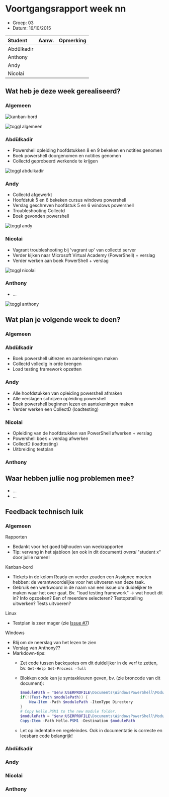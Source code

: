 # Voortgangsrapport week nn

* Groep: 03
* Datum: 16/10/2015

| Student  | Aanw. | Opmerking |
| :---     | :---  | :---      |
| Abdülkadir |       |           |
| Anthony |       |           |
| Andy |       |           |
| Nicolai |       |           |

## Wat heb je deze week gerealiseerd?

### Algemeen

![kanban-bord](https://github.com/HoGentTIN/ops3-g03/blob/master/weekrapport/image/week4_kanban.PNG)

![toggl algemeen](https://github.com/HoGentTIN/ops3-g03/blob/master/weekrapport/image/week4_toggl_algemeen.PNG)



### Abdülkadir

* Powershell opleiding hoofdstukken 8 en 9 bekeken en notities genomen
* Boek powershell doorgenomen en notities genomen
* Collectd geprobeerd werkende te krijgen

![toggl abdulkadir](https://github.com/HoGentTIN/ops3-g03/blob/master/weekrapport/image/week4_toggl_abdulkadir.PNG)

### Andy

* Collectd afgewerkt
* Hoofdstuk 5 en 6 bekeken cursus windows powershell
* Verslag geschreven hoofdstuk 5 en 6 windows powershell
* Troubleshooting Collectd
* Boek gevonden powershell

![toggl andy](https://github.com/HoGentTIN/ops3-g03/blob/master/weekrapport/image/week4_toggl_andy.PNG)

### Nicolai

* Vagrant troubleshooting bij 'vagrant up' van collectd server
* Verder kijken naar Microsoft Virtual Academy (PowerShell) + verslag
* Verder werken aan boek PowerShell + verslag

![toggl nicolai](https://github.com/HoGentTIN/ops3-g03/blob/master/weekrapport/image/week4_toggl_nicolai.PNG)

### Anthony

* ...

![toggl anthony](https://github.com/HoGentTIN/ops3-g03/blob/master/weekrapport/image/week4_toggl_anthony.PNG)

## Wat plan je volgende week te doen?

### Algemeen
### Abdülkadir
* Boek powershell uitlezen en aantekeningen maken
* Collectd volledig in orde brengen
* Load testing framework opzetten


### Andy
* Alle hoofdstukken van opleiding powershell afmaken
* Alle verslagen schrijven opleiding powershell
* Boek powershell beginnen lezen en aantekeningen maken
* Verder werken een CollectD (loadtesting)

### Nicolai
- Opleiding van de hoofdstukken van PowerShell afwerken + verslag
- Powershell boek + verslag afwerken
- CollectD (loadtesting)
- Uitbreiding testplan

### Anthony

## Waar hebben jullie nog problemen mee?

* ...
* ...

## Feedback technisch luik

### Algemeen

Rapporten

* Bedankt voor het goed bijhouden van weekrapporten
* Tip: vervang in het sjabloon (en ook in dit document) *overal* "student x" door jullie namen!

Kanban-bord

* Tickets in de kolom Ready en verder zouden een Assignee moeten hebben: de verantwoordelijke voor het uitvoeren van deze taak.
* Gebruik een werkwoord in de naam van een issue om duidelijker te maken waar het over gaat. Bv. "load testing framework" -> wat houdt dit in? Info opzoeken? Een of meerdere selecteren? Testopstelling uitwerken? Tests uitvoeren?

Linux

* Testplan is zeer mager (zie [Issue #7](https://huboard.com/HoGentTIN/ops3-g03/#/issues/109443126))

Windows

* Blij om de neerslag van het lezen te zien
* Verslag van Anthony??
* Markdown-tips:
    * Zet code tussen backquotes om dit duidelijker in de verf te zetten, bv. `Get-Help Get-Process -full`
    * Blokken code kan je syntaxkleuren geven, bv. (zie broncode van dit document):

        ```PowerShell
        $modulePath = "$env:USERPROFILE\Documents\WindowsPowerShell\Modules\Hello"
        if(!(Test-Path $modulePath)) {
            New-Item -Path $modulePath -ItemType Directory
        }
        # Copy Hello.PSM1 to the new module folder.
        $modulePath = "$env:USERPROFILE\Documents\WindowsPowerShell\Modules\Hello"
        Copy-Item -Path Hello.PSM1 -Destination $modulePath
        ```
    * Let op indentatie en regeleindes. Ook in documentatie is correcte en leesbare code belangrijk!

### Abdülkadir
### Andy
### Nicolai
### Anthony

